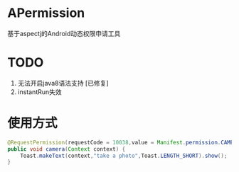# APermission
基于aspectj的Android动态权限申请工具

# TODO
1. 无法开启java8语法支持  [已修复]
2. instantRun失效

# 使用方式
```java
@RequestPermission(requestCode = 10038,value = Manifest.permission.CAMERA)
public void camera(Context context) {
    Toast.makeText(context,"take a photo",Toast.LENGTH_SHORT).show();
}
```